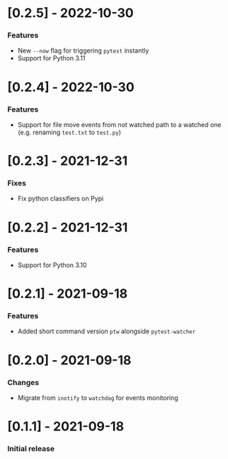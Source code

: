 # [0.2.5] - 2022-10-30

### Features

- New `--now` flag for triggering `pytest` instantly
- Support for Python 3.11

# [0.2.4] - 2022-10-30

### Features

- Support for file move events from not watched path to a watched one (e.g. renaming `test.txt` to `test.py`)

# [0.2.3] - 2021-12-31

### Fixes

- Fix python classifiers on Pypi

# [0.2.2] - 2021-12-31

### Features

- Support for Python 3.10

# [0.2.1] - 2021-09-18

### Features

- Added short command version `ptw` alongside `pytest-watcher`

# [0.2.0] - 2021-09-18

### Changes

- Migrate from `inotify` to `watchdog` for events monitoring

# [0.1.1] - 2021-09-18

### Initial release
